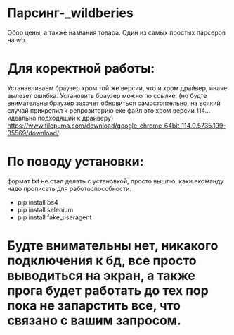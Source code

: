 # Парсинг-_wildberies
Обор цены, а также названия товара. Один из самых простых парсеров на wb.

# Для коректной работы:
Устанавливаем браузер хром той же версии, что и хром драйвер, иначе вылезет ошибка. Установить браузер можно по ссылке: (но будте внимательны браузер захочет обновиться самостоятельно, на всякий случай прикрепил к репрозиторию exe файл это хром версии 114... идеально подходящий к драйверу) 
https://www.filepuma.com/download/google_chrome_64bit_114.0.5735.199-35569/download/

# По поводу установки:
формат txt не стал делать с установкой, просто вышлю, каки екоманду надо прописать для работоспособности.
- pip install bs4
- pip install selenium
- pip install fake_useragent 

# Будте внимательны нет, никакого подключения к бд, все просто выводиться на экран, а также прога будет работать до тех пор пока не запарстить все, что связано с вашим запросом.
